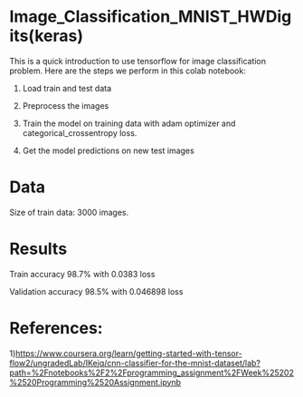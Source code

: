 # Image_Classification_MNIST_HWDigits(keras)

This is a quick introduction to use tensorflow for image classification problem. Here are the steps we perform in this colab notebook:

1) Load train and test data 

2) Preprocess the images

3) Train the model on training data with adam optimizer and categorical_crossentropy loss.

4) Get the model predictions on new test images


# Data

Size of train data: 3000 images.

# Results

Train accuracy 98.7% with 0.0383 loss

Validation accuracy 98.5% with  0.046898 loss


# References:

1)https://www.coursera.org/learn/getting-started-with-tensor-flow2/ungradedLab/IKejq/cnn-classifier-for-the-mnist-dataset/lab?path=%2Fnotebooks%2F2%2Fprogramming_assignment%2FWeek%25202%2520Programming%2520Assignment.ipynb


